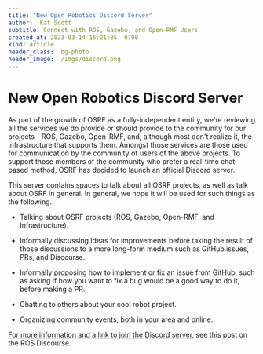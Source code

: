 ```yaml
---
title: "New Open Robotics Discord Server"
author:  Kat Scott 
subtitle: Connect with ROS, Gazebo, and Open-RMF Users
created_at: 2023-03-14 16:21:05 -0700
kind: article
header_class:  bg-photo 
header_image:  /imgs/discord.png 
---
```



# New Open Robotics Discord Server

As part of the growth of OSRF as a fully-independent entity, we're reviewing all
the services we do provide or should provide to the community for our projects -
ROS, Gazebo, Open-RMF, and, although most don't realize it, the infrastructure
that supports them. Amongst those services are those used for communication by
the community of users of the above projects. To support those members of the
community who prefer a real-time chat-based method, OSRF has decided to launch
an official Discord server.

This server contains spaces to talk about all OSRF projects, as well as talk
about OSRF in general. In general, we hope it will be used for such things as
the following.

* Talking about OSRF projects (ROS, Gazebo, Open-RMF, and Infrastructure).

* Informally discussing ideas for improvements before taking the result of those
discussions to a more long-form medium such as GitHub issues, PRs, and
Discourse.

* Informally proposing how to implement or fix an issue from GitHub, such as
asking if how you want to fix a bug would be a good way to do it, before making
a PR.

* Chatting to others about your cool robot project.

* Organizing community events, both in your area and online.

[For more information and a link to join the Discord server](https://discourse.ros.org/t/announcing-the-official-osrf-discord-server/30236), see this post on the
ROS Discourse.
